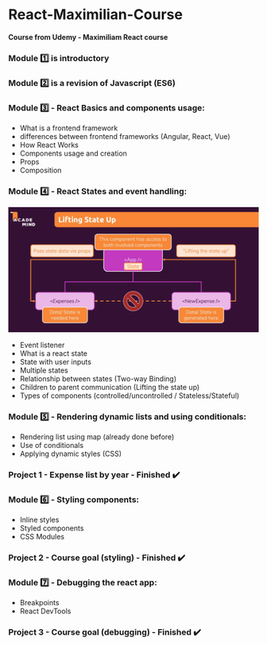# React-Maximilian-Course
#### Course from Udemy - Maximiliam React course

### Module :one: is introductory
### Module :two: is a revision of Javascript (ES6)

### Module :three: - React Basics and components usage:
- What is a frontend framework
- differences between frontend frameworks (Angular, React, Vue)
- How React Works
- Components usage and creation
- Props
- Composition

### Module :four: - React States and event handling:

![State Communication](Lifting-state-up.png)

- Event listener
- What is a react state
- State with user inputs
- Multiple states
- Relationship between states (Two-way Binding)
- Children to parent communication (Lifting the state up)
- Types of components (controlled/uncontrolled / Stateless/Stateful)


### Module :five: - Rendering dynamic lists and using conditionals:

- Rendering list using map (already done before)
- Use of conditionals
- Applying dynamic styles (CSS)

### Project 1 - Expense list by year - Finished :heavy_check_mark:

### Module :six: - Styling components:

- Inline styles
- Styled components
- CSS Modules


### Project 2 - Course goal (styling) - Finished :heavy_check_mark:

### Module :seven: - Debugging the react app:

- Breakpoints
- React DevTools

### Project 3 - Course goal (debugging) - Finished :heavy_check_mark:
